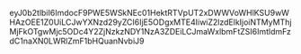 eyJ0b2tlbiI6ImdocF9PWE5WSkNEc01HektRTVpUT2xDWWVoWHlKSU9wWHAzOEE1Z0UiLCJwYXNzd29yZCI6IjE5ODgxMTE4IiwiZ2lzdElkIjoiNTMyMThjMjFkOTgwMjc5ODc4Y2ZjNzkzNDY1NzA3ZDEiLCJmaWxlbmFtZSI6ImtldmFzdC1naXN0LWRlZmF1bHQuanNvbiJ9
